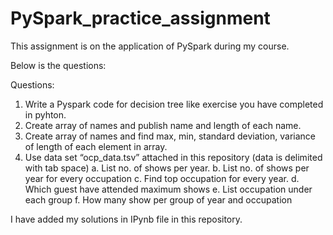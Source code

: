 # PySpark_practice_assignment
This assignment is on the application of PySpark during my course.

Below is the questions:

Questions:
1.	Write a Pyspark code for decision tree like exercise you have completed in pyhton. 
2.	Create array of names and publish name and length of each name.
3.	Create array of names and find max, min, standard deviation, variance of length of each element in array.
4.	Use data set “ocp_data.tsv” attached in this repository (data is delimited with tab space)
    a.	List no. of shows per year.
    b.	List no. of shows per year for every occupation
    c.	Find top occupation for every year.
    d.	Which guest have attended maximum shows
    e.	List occupation under each group 
    f.	How many show per group of year and occupation

I have added my solutions in IPynb file in this repository.
